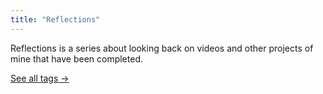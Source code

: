 ```yaml
---
title: "Reflections"
---
```

Reflections is a series about looking back on videos and other projects of mine that have been completed.

[See all tags →](/tags/)